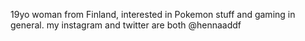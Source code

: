 19yo woman from Finland, interested in Pokemon stuff and gaming in general. my instagram and twitter are both @hennaaddf

